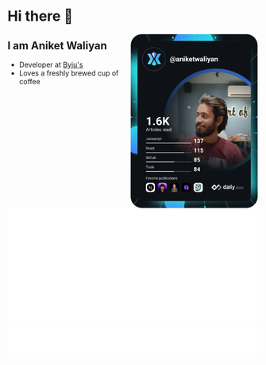 # Hi there 👋

<div align="left">

  <a href="https://api.daily.dev/get?r=aniketwaliyan" target="_blank">
    <img
      width="256"
      align="right"
      src="https://raw.githubusercontent.com/aniket-waliyan/aniket-waliyan/devcard/devcard.svg"
    />
  </a>
</div>

## I am Aniket Waliyan

- Developer at [Byju's](https://byjus.com/)
- Loves a freshly brewed cup of coffee

![Metrics](https://raw.githubusercontent.com/aniket-waliyan/aniket-waliyan/github-metrics/github-metrics.svg)
![Most used languages](https://raw.githubusercontent.com/aniket-waliyan/aniket-waliyan/github-metrics/language.svg)
